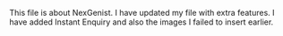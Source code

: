 This file is about NexGenist.
I have updated my file with extra features. I have added Instant Enquiry and also the images I failed to insert earlier.
